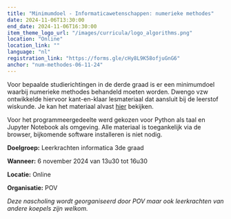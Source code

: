 ```yaml
---
title: "Minimumdoel - Informaticawetenschappen: numerieke methodes"
date: 2024-11-06T13:30:00
end_date: 2024-11-06T16:30:00
item_theme_logo_url: "/images/curricula/logo_algorithms.png"
location: "Online"
location_link: ""
language: "nl"
registration_link: "https://forms.gle/cHy8L9K58ofjuGnG6"
anchor: "num-methodes-06-11-24"
---
```

Voor bepaalde studierichtingen in de derde graad is er een minimumdoel waarbij numerieke methodes behandeld moeten worden. 
Dwengo vzw ontwikkelde hiervoor kant-en-klaar lesmateriaal dat aansluit bij de leerstof wiskunde. Je kan het materiaal alvast [hier](https://dwengo.org/algoritmes) bekijken.

Voor het programmeergedeelte werd gekozen voor Python als taal en Jupyter Notebook als omgeving.
Alle materiaal is toegankelijk via de browser, bijkomende software installeren is niet nodig.

**Doelgroep:** Leerkrachten informatica 3de graad

**Wanneer:** 6 november 2024 van 13u30 tot 16u30

**Locatie:** Online 

**Organisatie:** POV

*Deze nascholing wordt georganiseerd door POV maar ook leerkrachten van andere koepels zijn welkom.* 
